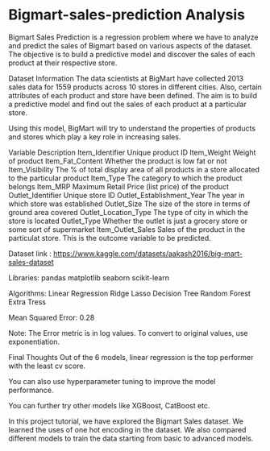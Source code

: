 # Bigmart-sales-prediction Analysis

Bigmart Sales Prediction is a regression problem where we have to analyze and predict the sales of Bigmart based on various aspects of the dataset. The objective is to build a predictive model and discover the sales of each product at their respective store.

Dataset Information
The data scientists at BigMart have collected 2013 sales data for 1559 products across 10 stores in different cities. Also, certain attributes of each product and store have been defined. The aim is to build a predictive model and find out the sales of each product at a particular store.

Using this model, BigMart will try to understand the properties of products and stores which play a key role in increasing sales.

Variable	Description
Item_Identifier	Unique product ID
Item_Weight	Weight of product
Item_Fat_Content	Whether the product is low fat or not
Item_Visibility	The % of total display area of all products in a store allocated to the particular product
Item_Type	The category to which the product belongs
Item_MRP	Maximum Retail Price (list price) of the product
Outlet_Identifier	Unique store ID
Outlet_Establishment_Year	The year in which store was established
Outlet_Size	The size of the store in terms of ground area covered
Outlet_Location_Type	The type of city in which the store is located
Outlet_Type	Whether the outlet is just a grocery store or some sort of supermarket
Item_Outlet_Sales	Sales of the product in the particulat store. This is the outcome variable to be predicted.

Dataset link : https://www.kaggle.com/datasets/aakash2016/big-mart-sales-dataset

Libraries:
pandas
matplotlib
seaborn
scikit-learn

Algorithms:
Linear Regression
Ridge
Lasso
Decision Tree
Random Forest
Extra Tress

Mean Squared Error: 0.28

Note: The Error metric is in log values. To convert to original values, use exponentiation.

Final Thoughts
Out of the 6 models, linear regression is the top performer with the least cv score.

You can also use hyperparameter tuning to improve the model performance.

You can further try other models like XGBoost, CatBoost etc.


In this project tutorial, we have explored the Bigmart Sales dataset. We learned the uses of one hot encoding in the dataset. We also compared different models to train the data starting from basic to advanced models.

